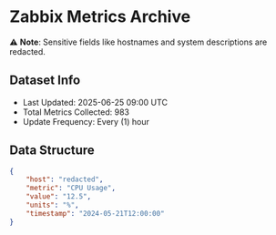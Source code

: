 # Zabbix Metrics Archive

⚠️ **Note**: Sensitive fields like hostnames and system descriptions are redacted.

## Dataset Info
- Last Updated: 2025-06-25 09:00 UTC
- Total Metrics Collected: 983
- Update Frequency: Every (1) hour

## Data Structure
```json
{
    "host": "redacted",
    "metric": "CPU Usage",
    "value": "12.5",
    "units": "%",
    "timestamp": "2024-05-21T12:00:00"
}
```
